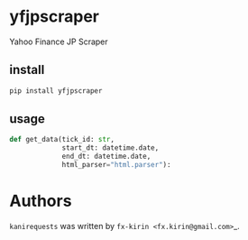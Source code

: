 # yfjpscraper

Yahoo Finance JP Scraper

## install

``` bash
pip install yfjpscraper
```

## usage

```python
def get_data(tick_id: str,
             start_dt: datetime.date,
             end_dt: datetime.date,
             html_parser="html.parser"):
```

# Authors

`kanirequests` was written by `fx-kirin <fx.kirin@gmail.com>`_.

